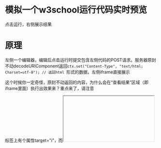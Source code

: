 # 模拟一个w3school运行代码实时预览
点击运行，右侧展示结果

# 原理
左侧一个编辑器，编辑后点击运行时提交包含左侧代码的POST请求。服务器原封不动decodeURIComponent返回`ctx.set("Content-Type", "text/html; Charset=utf-8"); // 返回html `形式的数据，左侧iframe直接展示

这个时候你一定奇怪，原封不动返回的内容，为什么会在“查看结果”区域（即iframe里面）执行出效果来？重点来了，请注意<form>标签上有个属性target="i"，而<iframe>标签上也有一个属性叫做name="i"，他们两个属性都叫做字母“i”，可不是作者瞎写的。这个的意思是说，将form表单提交，返回的结果提交到以target的值为name的窗口中。关于form表单的target值，可以参考这里：http://www.w3school.com.cn/tags/att_form_target.asp 。这就解释了为什么返回的内容可以在iframe里面展示出来了。由于iframe的隔离性，你不管提交什么代码，都只能影响到iframe里面的区域，不会影响到页面上其他部分。


来源： https://www.cnblogs.com/xuning/p/7992388.html


# startup
```bash
node src/iframe/node.js
```